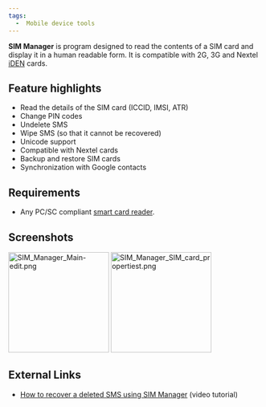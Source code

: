 ```yaml
---
tags:
  -  Mobile device tools
---
```

**SIM Manager** is program designed to read the contents of a SIM card
and display it in a human readable form. It is compatible with 2G, 3G
and Nextel [iDEN](iden.md) cards.

## Feature highlights

- Read the details of the SIM card (ICCID, IMSI, ATR)
- Change PIN codes
- Undelete SMS
- Wipe SMS (so that it cannot be recovered)
- Unicode support
- Compatible with Nextel cards
- Backup and restore SIM cards
- Synchronization with Google contacts

## Requirements

- Any PC/SC compliant [smart card
  reader](sim_card_forensics.md#hardware).

## Screenshots

<img src="SIM_Manager_Main-edit.png" title="SIM_Manager_Main-edit.png"
width="200" alt="SIM_Manager_Main-edit.png" />
<img src="SIM_Manager_SIM_card_propertiest.png"
title="SIM_Manager_SIM_card_propertiest.png" width="200"
alt="SIM_Manager_SIM_card_propertiest.png" />

## External Links

- [How to recover a deleted SMS using SIM
  Manager](http://www.youtube.com/watch?v=VaBaqZiNW4U) (video tutorial)

